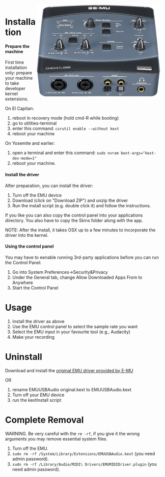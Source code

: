 <img align="right" width="400" src="E-MU_0404_USB.jpg"/>


Installation
========

<h4>Prepare the machine</h4>

First time installation only: prepare your machine to take developer kernel extensions.

On El Capitan:

1. reboot in recovery mode (hold cmd-R while booting)
2. go to utilities-terminal
3. enter this command:
    ```csrutil enable --without kext```
4. reboot your machine

On Yosemite and earlier:

1. open a terminal and enter this command:
    ```sudo nvram boot-args="kext-dev-mode=1"```
2. reboot your machine. 

<h4>Install the driver</h4>

After preparation, you can install the driver:

1. Turn off the EMU device
2. Download (click on "Download ZIP") and unzip the driver
3. Run the install script (e.g. double click it) and follow the instructions.


If you like you can also copy the control panel into your applications directory. You also have to copy the Skins folder along with the app.

NOTE: After the install, it takes OSX up to a few minutes to incorporate the driver into the kernel.

<h4>Using the control panel</h4>
You may have to eenable running 3rd-party applications before you can run the Control Panel:

1. Go into System Preferences->Security&Privacy
2. Under the General tab, change Allow Downloaded Apps From to Anywhere
3. Start the Control Panel

Usage
======

1. Install the driver as above
2. Use the EMU control panel to select the sample rate you want
3. Select the EMU input in your favourite tool (e.g., Audacity)
4. Make your recording

Uninstall
=======
Download and install the  <a href="http://support.creative.com/Products/ProductDetails.aspx?catID=237&catName=USB+Audio%2fMIDI+Interfaces&subCatID=611&subCatName=USB+Audio%2fMIDI+Interfaces&prodID=15185&prodName=0404+USB+2.0&bTopTwenty=1&VARSET=prodfaq:PRODFAQ_15185,VARSET=CategoryID:237">original EMU driver provided by E-MU</a>

OR

1. rename EMUUSBAudio original.kext to EMUUSBAudio.kext
2. Turn off your EMU device
3. run the kextInstall script

Complete Removal
============

WARNING. Be very careful with the ```rm -rf```, if you give it the wrong arguments you may remove essential system files.

1. Turn off the EMU.
2. ```sudo rm -rf /System/Library/Extensions/EMUUSBAudio.kext``` (you need admin password).
3. ```sudo rm -rf /Library/Audio/MIDI\ Drivers/EMUMIDIDriver.plugin``` (you need admin password).

